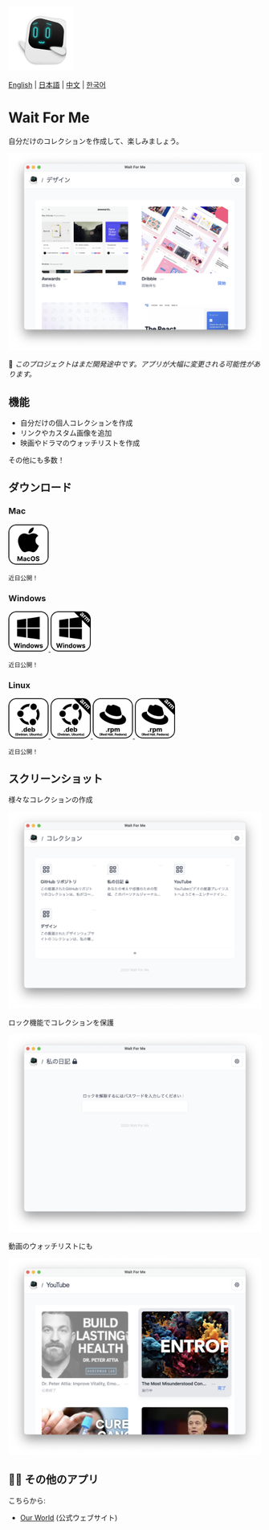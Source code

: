 <img src="./assets/icon.png" alt="logo" width="128">

[English](./README.md) | [日本語](./README.ja.md) | [中文](./README.zh.md) | [한국어](./README.ko.md)

# Wait For Me

自分だけのコレクションを作成して、楽しみましょう。

<img src="./assets/cover-image.ja.png" alt="Cover Image" width="512">

🧱 _このプロジェクトはまだ開発途中です。アプリが大幅に変更される可能性があります。_

## 機能

- 自分だけの個人コレクションを作成
- リンクやカスタム画像を追加
- 映画やドラマのウォッチリストを作成

その他にも多数！

## ダウンロード

### Mac

<a href="#">
    <img src="assets/macos.svg" alt="MacOS" width="80">
</a>

`近日公開！`

### Windows

<a href="#">
    <img src="assets/windows.svg" alt="Windows" width="80">
</a>
<a href="#">
    <img src="assets/windows-arm64.svg" alt="Windows arm64" width="80">
</a>

`近日公開！`

### Linux

<a href="#">
    <img src="assets/debian.svg" alt="Debian" width="80">
</a>
<a href="#">
    <img src="assets/debian-arm64.svg" alt="Debian arm64" width="80">
</a>
<a href="#">
    <img src="assets/red-hat.svg" alt="Red Hat" width="80">
</a>
<a href="#">
    <img src="assets/red-hat-arm64.svg" alt="Red Hat arm64" width="80">
</a>

`近日公開！`

## スクリーンショット

様々なコレクションの作成

<img src="./assets/categories.ja.png" alt="categories" width="512">

ロック機能でコレクションを保護

<img src="./assets/journal.ja.png" alt="jounal collections" width="512">

動画のウォッチリストにも

<img src="./assets/youtube.ja.png" alt="youtube collections" width="512">

## 🧑‍💻 その他のアプリ

こちらから:

- [Our World](https://ourworld.center/ja/apps) (公式ウェブサイト)
